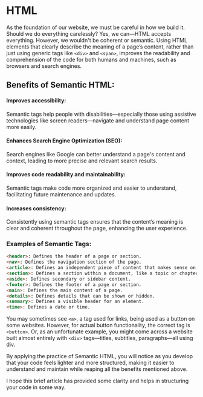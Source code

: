 # HTML
As the foundation of our website, we must be careful in how we build it. Should we do everything carelessly? Yes, we can—HTML accepts everything. However, we wouldn't be coherent or semantic. Using HTML elements that clearly describe the meaning of a page’s content, rather than just using generic tags like ```<div>``` and ```<span>```, improves the readability and comprehension of the code for both humans and machines, such as browsers and search engines.

## Benefits of Semantic HTML:
#### Improves accessibility:
Semantic tags help people with disabilities—especially those using assistive technologies like screen readers—navigate and understand page content more easily.

#### Enhances Search Engine Optimization (SEO):
Search engines like Google can better understand a page's content and context, leading to more precise and relevant search results.

#### Improves code readability and maintainability:
Semantic tags make code more organized and easier to understand, facilitating future maintenance and updates.

#### Increases consistency:
Consistently using semantic tags ensures that the content’s meaning is clear and coherent throughout the page, enhancing the user experience.

### Examples of Semantic Tags:
```html
<header>: Defines the header of a page or section.  
<nav>: Defines the navigation section of the page.  
<article>: Defines an independent piece of content that makes sense on its own, such as a blog post.  
<section>: Defines a section within a document, like a topic or chapter.  
<aside>: Defines secondary or sidebar content.  
<footer>: Defines the footer of a page or section.  
<main>: Defines the main content of a page.  
<details>: Defines details that can be shown or hidden.  
<summary>: Defines a visible header for an element.  
<time>: Defines a date or time.
```

You may sometimes see ```<a>```, a tag used for links, being used as a button on some websites. However, for actual button functionality, the correct tag is ```<button>```. Or, as an unfortunate example, you might come across a website built almost entirely with ```<div>``` tags—titles, subtitles, paragraphs—all using div.

By applying the practice of Semantic HTML, you will notice as you develop that your code feels lighter and more structured, making it easier to understand and maintain while reaping all the benefits mentioned above.

I hope this brief article has provided some clarity and helps in structuring your code in some way.

